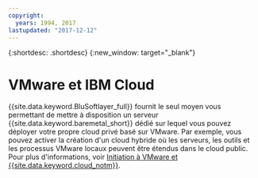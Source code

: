 ```yaml
---
copyright:
  years: 1994, 2017
lastupdated: "2017-12-12"
---
```


{:shortdesc: .shortdesc}
{:new_window: target="_blank"}

# VMware et IBM Cloud

{{site.data.keyword.BluSoftlayer_full}} fournit le seul moyen vous permettant de mettre à disposition un serveur {{site.data.keyword.baremetal_short}} dédié sur lequel vous pouvez déployer votre propre cloud privé basé sur VMware. Par exemple, vous pouvez activer la création d'un cloud hybride où les serveurs, les outils et les processus VMware locaux peuvent être étendus dans le cloud public.
Pour plus d'informations, voir [Initiation à VMware et {{site.data.keyword.cloud_notm}}](/docs/infrastructure/vmware/vmware_index.html).
